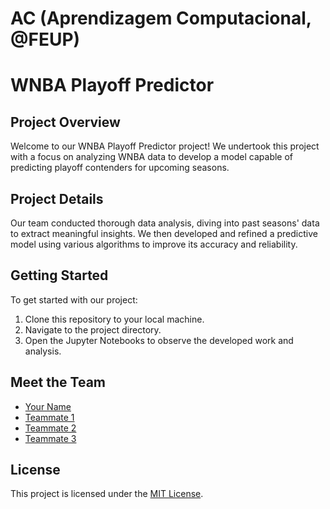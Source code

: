 # AC (Aprendizagem Computacional, @FEUP) 

# WNBA Playoff Predictor

## Project Overview
Welcome to our WNBA Playoff Predictor project! We undertook this project with a focus on analyzing WNBA data to develop a model capable of predicting playoff contenders for upcoming seasons.

## Project Details
Our team conducted thorough data analysis, diving into past seasons' data to extract meaningful insights. We then developed and refined a predictive model using various algorithms to improve its accuracy and reliability.

## Getting Started
To get started with our project:
1. Clone this repository to your local machine.
2. Navigate to the project directory.
3. Open the Jupyter Notebooks to observe the developed work and analysis.

## Meet the Team
- [Your Name](https://github.com/yourusername)
- [Teammate 1](https://github.com/teammate1)
- [Teammate 2](https://github.com/teammate2)
- [Teammate 3](https://github.com/teammate3)

## License
This project is licensed under the [MIT License](LICENSE).

